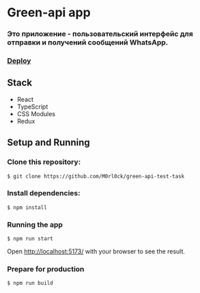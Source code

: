 # Green-api app

### Это приложение - пользовательский интерфейс для отправки и получений сообщений WhatsApp.

### [Deploy]()

## Stack

- React
- TypeScript
- CSS Modules
- Redux

## Setup and Running

### Clone this repository:

`$ git clone https://github.com/M0rl0ck/green-api-test-task`

### Install dependencies:

`$ npm install`

### Running the app

```
$ npm run start
```

Open [http://localhost:5173/](http://localhost:5173/) with your browser to see the result.

### Prepare for production

`$ npm run build`
